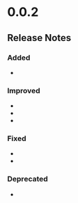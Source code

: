 # 0.0.2

## Release Notes

### Added

- 

### Improved

- 
- 
- 

### Fixed

- 
- 


### Deprecated

-




